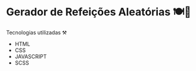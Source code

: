 # Gerador de Refeições Aleatórias 🍽🍷

Tecnologias utilizadas ⚒️

- HTML
- CSS
- JAVASCRIPT 
- SCSS 
